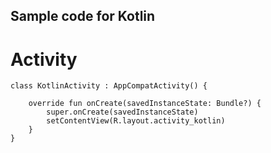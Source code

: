 ## Sample code for Kotlin

# Activity
```
class KotlinActivity : AppCompatActivity() {

    override fun onCreate(savedInstanceState: Bundle?) {
        super.onCreate(savedInstanceState)
        setContentView(R.layout.activity_kotlin)
    }
}
```